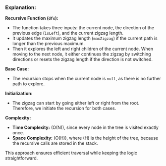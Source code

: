 ### Explanation:

**Recursive Function (`dfs`):**  
- The function takes three inputs: the current node, the direction of the previous edge (`isLeft`), and the current zigzag length.  
- It updates the maximum zigzag length (`maxZigzag`) if the current path is longer than the previous maximum.  
- Then it explores the left and right children of the current node. When moving to the next node, it either continues the zigzag by switching directions or resets the zigzag length if the direction is not switched.

**Base Case:**  
- The recursion stops when the current node is `null`, as there is no further path to explore.

**Initialization:**  
- The zigzag can start by going either left or right from the root. Therefore, we initiate the recursion for both cases.

**Complexity:**  
- **Time Complexity:** \(O(N)\), since every node in the tree is visited exactly once.  
- **Space Complexity:** \(O(H)\), where \(H\) is the height of the tree, because the recursive calls are stored in the stack.  

This approach ensures efficient traversal while keeping the logic straightforward.